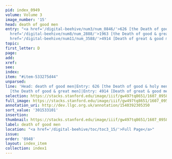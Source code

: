 ```yaml
---
pid: index_0949
volume: Volume 3
image_number: '15'
head: death of good men
entry: "<a href='/digital-beehive/num3/num_0846/'>626 [the Death of good & holy men]</a>|<a
  href='/digital-beehive/num8/num_2888/'>1963 [the Death of good & great men]</a>|<a
  href='/digital-beehive/num11/num_3588/'>4914 [Death of great & good men]</a>"
topic:
first_letter: D
page:
add:
xref:
see:
index:
item: "#item-533275d44"
unparsed:
line: 'Head: death of good men|Entry: 626 [the Death of good & holy men]|Entry: 1963
  [the Death of good & great men]|Entry: 4914 [Death of great & good men]|#item-533275d44'
selection: https://stacks.stanford.edu/image/iiif/gw497tq8651/1607_0958/1521,3101,779,169/full/0/default.jpg
full_image: https://stacks.stanford.edu/image/iiif/gw497tq8651/1607_0958/full/full/0/default.jpg
annotation_uri: http://dev.llgc.org.uk/annotation/1540392305350
sort_value: '301533101'
insertion:
thumbnail: https://stacks.stanford.edu/image/iiif/gw497tq8651/1607_0958/1521,3101,779,169/150,/0/default.jpg
label: death of good men
location: "<a href='/digital-beehive/toc/toc3_15/'>Full Page</a>"
issue:
order: '0948'
layout: index_item
collection: index1
---
```

